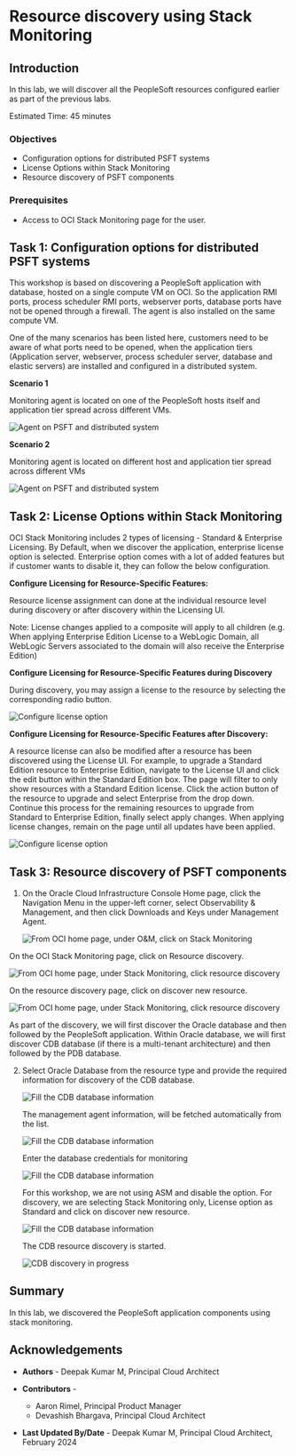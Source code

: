 # Resource discovery using Stack Monitoring

## Introduction

In this lab, we will discover all the PeopleSoft resources configured earlier as part of the previous labs.

Estimated Time: 45 minutes


### Objectives

* Configuration options for distributed PSFT systems
* License Options within Stack Monitoring
* Resource discovery of PSFT components



### Prerequisites

*  Access to OCI Stack Monitoring page for the user.


## Task 1: Configuration options for distributed PSFT systems

 This workshop is based on discovering a PeopleSoft application with database, hosted on a single compute VM on OCI. So the application RMI ports, process scheduler RMI ports, webserver ports, database ports have not be opened through a firewall. The agent is also installed on the same compute VM.

 One of the many scenarios has been listed here, customers need to be aware of what ports need to be opened, when the application tiers (Application server, webserver, process scheduler server, database and elastic servers) are installed and configured in a distributed system.



 **Scenario 1**

 Monitoring agent is located on one of the PeopleSoft hosts itself and application tier spread across different VMs.
   
   ![Agent on PSFT and distributed system](./images/agent-psft1.png " ") 


 **Scenario 2**

 Monitoring agent is located on different host and application tier spread across different VMs

   ![Agent on PSFT and distributed system](./images/agent-psft2.png " ") 



## Task 2: License Options within Stack Monitoring

 OCI Stack Monitoring includes 2 types of licensing - Standard & Enterprise Licensing.
  By Default, when we discover the application, enterprise license option is selected. Enterprise option comes with a lot of added features but if customer wants to disable it, they can follow the below configuration.

 **Configure Licensing for Resource-Specific Features:**

 Resource license assignment can done at the individual resource level during discovery or after discovery within the Licensing UI.

 Note: License changes applied to a composite will apply to all children (e.g. When applying Enterprise Edition License to a WebLogic Domain, all WebLogic Servers associated to the domain will also receive the Enterprise Edition)

 **Configure Licensing for Resource-Specific Features during Discovery**

 During discovery, you may assign a license to the resource by selecting the corresponding radio button.

   ![Configure license option](./images/stack-license.png " ") 


 **Configure Licensing for Resource-Specific Features after Discovery:**

 A resource license can also be modified after a resource has been discovered using the License UI. For example, to upgrade a Standard Edition resource to Enterprise Edition, navigate to the License UI and click the edit button within the Standard Edition box. The page will filter to only show resources with a Standard Edition license. Click the action button of the resource to upgrade and select Enterprise from the drop down. Continue this process for the remaining resources to upgrade from Standard to Enterprise Edition, finally select apply changes. When applying license changes, remain on the page until all updates have been applied.


   ![Configure license option](./images/stack-license1.png " ") 


## Task 3: Resource discovery of PSFT components

1. On the Oracle Cloud Infrastructure Console Home page, click the Navigation Menu in the upper-left corner, select Observability & Management, and then click Downloads and Keys under Management Agent.

   ![From OCI home page, under O&M, click on Stack Monitoring](./images/oci-stack-monitor.png " ")

 On the OCI Stack Monitoring page, click on Resource discovery.

   ![From OCI home page, under Stack Monitoring, click resource discovery](./images/oci-stack-resource.png " ")

 On the resource discovery page, click on discover new resource.

   ![From OCI home page, under Stack Monitoring, click resource discovery](./images/oci-stack-resource-new.png " ")

 As part of the discovery, we will first discover the Oracle database and then followed by the PeopleSoft application. Within Oracle database, we will first discover CDB database (if there is a multi-tenant architecture) and then followed by the PDB database.

2. Select Oracle Database from the resource type and provide the required information for discovery of the CDB database.


   ![Fill the CDB database information](./images/cdb-discovery.png " ")

   The management agent information, will be fetched automatically from the list.

   ![Fill the CDB database information](./images/cdb-discovery1.png " ")

   Enter the database credentials for monitoring

   ![Fill the CDB database information](./images/cdb-discovery2.png " ")

   For this workshop, we are not using ASM and disable the option. For discovery, we are selecting Stack Monitoring only, License option as Standard and click on discover new resource.

   ![Fill the CDB database information](./images/cdb-discovery3.png " ")


    The CDB resource discovery is started.

   ![CDB discovery in progress](./images/cdb-discovery4.png " ")






## Summary

In this lab, we discovered the PeopleSoft application components using stack monitoring.




## Acknowledgements

* **Authors** - Deepak Kumar M, Principal Cloud Architect
* **Contributors** -

    * Aaron Rimel, Principal Product Manager
    * Devashish Bhargava, Principal Cloud Architect
* **Last Updated By/Date** - Deepak Kumar M, Principal Cloud Architect, February 2024

